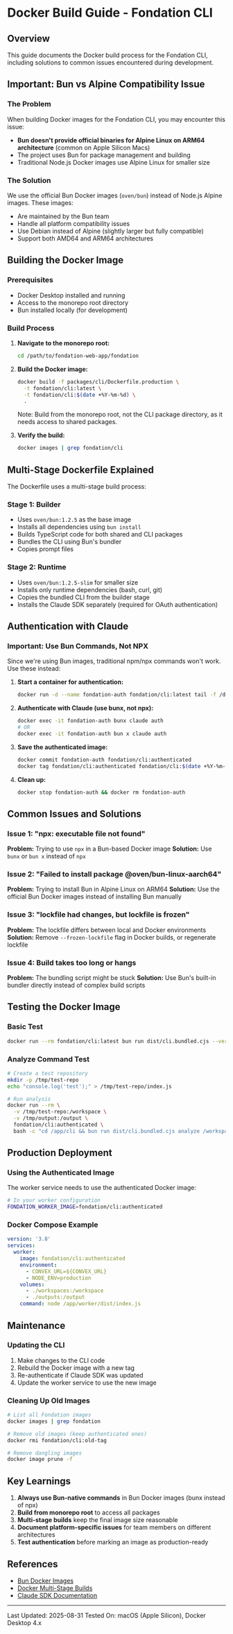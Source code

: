 # Docker Build Guide - Fondation CLI

## Overview
This guide documents the Docker build process for the Fondation CLI, including solutions to common issues encountered during development.

## Important: Bun vs Alpine Compatibility Issue

### The Problem
When building Docker images for the Fondation CLI, you may encounter this issue:
- **Bun doesn't provide official binaries for Alpine Linux on ARM64 architecture** (common on Apple Silicon Macs)
- The project uses Bun for package management and building
- Traditional Node.js Docker images use Alpine Linux for smaller size

### The Solution
We use the official Bun Docker images (`oven/bun`) instead of Node.js Alpine images. These images:
- Are maintained by the Bun team
- Handle all platform compatibility issues
- Use Debian instead of Alpine (slightly larger but fully compatible)
- Support both AMD64 and ARM64 architectures

## Building the Docker Image

### Prerequisites
- Docker Desktop installed and running
- Access to the monorepo root directory
- Bun installed locally (for development)

### Build Process

1. **Navigate to the monorepo root:**
   ```bash
   cd /path/to/fondation-web-app/fondation
   ```

2. **Build the Docker image:**
   ```bash
   docker build -f packages/cli/Dockerfile.production \
     -t fondation/cli:latest \
     -t fondation/cli:$(date +%Y-%m-%d) \
     .
   ```

   Note: Build from the monorepo root, not the CLI package directory, as it needs access to shared packages.

3. **Verify the build:**
   ```bash
   docker images | grep fondation/cli
   ```

## Multi-Stage Dockerfile Explained

The Dockerfile uses a multi-stage build process:

### Stage 1: Builder
- Uses `oven/bun:1.2.5` as the base image
- Installs all dependencies using `bun install`
- Builds TypeScript code for both shared and CLI packages
- Bundles the CLI using Bun's bundler
- Copies prompt files

### Stage 2: Runtime
- Uses `oven/bun:1.2.5-slim` for smaller size
- Installs only runtime dependencies (bash, curl, git)
- Copies the bundled CLI from the builder stage
- Installs the Claude SDK separately (required for OAuth authentication)

## Authentication with Claude

### Important: Use Bun Commands, Not NPX

Since we're using Bun images, traditional npm/npx commands won't work. Use these instead:

1. **Start a container for authentication:**
   ```bash
   docker run -d --name fondation-auth fondation/cli:latest tail -f /dev/null
   ```

2. **Authenticate with Claude (use bunx, not npx):**
   ```bash
   docker exec -it fondation-auth bunx claude auth
   # OR
   docker exec -it fondation-auth bun x claude auth
   ```

3. **Save the authenticated image:**
   ```bash
   docker commit fondation-auth fondation/cli:authenticated
   docker tag fondation/cli:authenticated fondation/cli:$(date +%Y-%m-%d)-auth
   ```

4. **Clean up:**
   ```bash
   docker stop fondation-auth && docker rm fondation-auth
   ```

## Common Issues and Solutions

### Issue 1: "npx: executable file not found"
**Problem:** Trying to use `npx` in a Bun-based Docker image
**Solution:** Use `bunx` or `bun x` instead of `npx`

### Issue 2: "Failed to install package @oven/bun-linux-aarch64"
**Problem:** Trying to install Bun in Alpine Linux on ARM64
**Solution:** Use the official Bun Docker images instead of installing Bun manually

### Issue 3: "lockfile had changes, but lockfile is frozen"
**Problem:** The lockfile differs between local and Docker environments
**Solution:** Remove `--frozen-lockfile` flag in Docker builds, or regenerate lockfile

### Issue 4: Build takes too long or hangs
**Problem:** The bundling script might be stuck
**Solution:** Use Bun's built-in bundler directly instead of complex build scripts

## Testing the Docker Image

### Basic Test
```bash
docker run --rm fondation/cli:latest bun run dist/cli.bundled.cjs --version
```

### Analyze Command Test
```bash
# Create a test repository
mkdir -p /tmp/test-repo
echo "console.log('test');" > /tmp/test-repo/index.js

# Run analysis
docker run --rm \
  -v /tmp/test-repo:/workspace \
  -v /tmp/output:/output \
  fondation/cli:authenticated \
  bash -c "cd /app/cli && bun run dist/cli.bundled.cjs analyze /workspace --output-dir /output"
```

## Production Deployment

### Using the Authenticated Image
The worker service needs to use the authenticated Docker image:

```bash
# In your worker configuration
FONDATION_WORKER_IMAGE=fondation/cli:authenticated
```

### Docker Compose Example
```yaml
version: '3.8'
services:
  worker:
    image: fondation/cli:authenticated
    environment:
      - CONVEX_URL=${CONVEX_URL}
      - NODE_ENV=production
    volumes:
      - ./workspaces:/workspace
      - ./outputs:/output
    command: node /app/worker/dist/index.js
```

## Maintenance

### Updating the CLI
1. Make changes to the CLI code
2. Rebuild the Docker image with a new tag
3. Re-authenticate if Claude SDK was updated
4. Update the worker service to use the new image

### Cleaning Up Old Images
```bash
# List all Fondation images
docker images | grep fondation

# Remove old images (keep authenticated ones)
docker rmi fondation/cli:old-tag

# Remove dangling images
docker image prune -f
```

## Key Learnings

1. **Always use Bun-native commands** in Bun Docker images (bunx instead of npx)
2. **Build from monorepo root** to access all packages
3. **Multi-stage builds** keep the final image size reasonable
4. **Document platform-specific issues** for team members on different architectures
5. **Test authentication** before marking an image as production-ready

## References

- [Bun Docker Images](https://hub.docker.com/r/oven/bun)
- [Docker Multi-Stage Builds](https://docs.docker.com/build/building/multi-stage/)
- [Claude SDK Documentation](https://docs.anthropic.com/claude/docs/claude-sdk)

---

Last Updated: 2025-08-31
Tested On: macOS (Apple Silicon), Docker Desktop 4.x